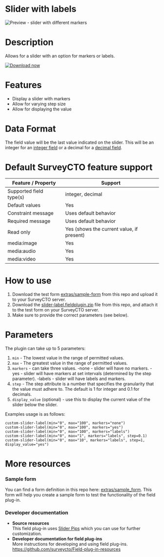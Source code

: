 # Slider with labels
![Preview - slider with different markers](/extras/preview.jpg)


# Description
Allows for a slider with an option for markers or labels.

[![Download now](extras/download-button.png)](https://github.com/surveycto/slider-label/raw/master/slider-label.fieldplugin.zip)

# Features
* Display a slider with markers
* Allow for varying step size
* Allow for displaying the value

# Data Format
The field value will be the last value indicated on the slider. This will be an integer for an [integer field](https://docs.surveycto.com/02-designing-forms/01-core-concepts/03f.field-types-integer.html) or a decimal for a [decimal field](https://docs.surveycto.com/02-designing-forms/01-core-concepts/03g.field-types-decimal.html).

# Default SurveyCTO feature support

Feature / Property |	Support
------------------ |  ---------
Supported field type(s) |	integer, decimal
Default values	| Yes
Constraint message	| Uses default behavior
Required message | Uses default behavior
Read only	| Yes (shows the current value, if present)
media:image	| Yes
media:audio	| Yes
media:video	| Yes

# How to use

1. Download the test form [extras/sample-form](https://github.com/SurveyCTO-field-plug-ins/slider-label/blob/master/extras/sample_form/slider_label_sample.xlsx) from this repo and upload it to your SurveyCTO server.
1. Download the [slider-label.fieldplugin.zip](https://github.com/surveycto/slider-label/raw/master/slider-label.fieldplugin.zip) file from this repo, and attach it to the test form on your SurveyCTO server.
1. Make sure to provide the correct parameters (see below).

# Parameters
The plugin can take up to 5 parameters:

1. `min` - The lowest value in the range of permitted values.
2. `max` - The greatest value in the range of permitted values.
3. `markers` - can take three values.
  -none - slider will have no markers.
  -yes - slider will have markers at set intervals (determined by the step parameter).
  -labels - slider will have labels and markers.
4. `step` - The step attribute is a number that specifies the granularity that the value must adhere to. The default is 1 for integer and 0.1 for decimals.
5. `display_value` (optional) - use this to display the current value of the slider below the slider.

Examples usage is as follows:

`custom-slider-label(min="0", max="100", markers="none")`  
`custom-slider-label(min="0", max="100", markers="yes")`  
`custom-slider-label(min="0", max="100", markers="labels")`  
`custom-slider-label(min="0", max="1", markers="labels", step=0.1)`  
`custom-slider-label(min="0", max="10", markers="labels", step=1, display_value="yes")`  

# More resources
### Sample form
You can find a form definition in this repo here: [extras/sample_form](https://github.com/surveycto/slider-label/raw/master/extras/example-form/Example%20form%20-%20slider-label.xlsx). This form will help you create a sample form to test the functionality of the field plug-in.

### Developer documentation   
* **Source resources** <br>
This field plug-in uses [Slider Pips](https://simeydotme.github.io/jQuery-ui-Slider-Pips/#styling-circles) which you can use for further customization.
* **Developer documentation for field plug-ins** <br>
More instructions for developing and using field plug-ins. https://github.com/surveycto/Field-plug-in-resources
